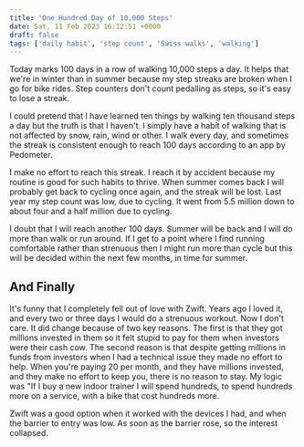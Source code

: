 ```yaml
---
title: 'One Hundred Day of 10,000 Steps'
date: Sat, 11 Feb 2023 16:12:51 +0000
draft: false
tags: ['daily habit', 'step count', 'Swiss walks', 'walking']
---
```


Today marks 100 days in a row of walking 10,000 steps a day. It helps that we're in winter than in summer because my step streaks are broken when I go for bike rides. Step counters don't count pedalling as steps, so it's easy to lose a streak.

I could pretend that I have learned ten things by walking ten thousand steps a day but the truth is that I haven't. I simply have a habit of walking that is not affected by snow, rain, wind or other. I walk every day, and sometimes the streak is consistent enough to reach 100 days according to an app by Pedometer.

I make no effort to reach this streak. I reach it by accident because my routine is good for such habits to thrive. When summer comes back I will probably get back to cycling once again, and the streak will be lost. Last year my step count was low, due to cycling. It went from 5.5 million down to about four and a half million due to cycling.

I doubt that I will reach another 100 days. Summer will be back and I will do more than walk or run around. If I get to a point where I find running comfortable rather than strenuous then I might run more than cycle but this will be decided within the next few months, in time for summer.

And Finally
-----------

It's funny that I completely fell out of love with Zwift. Years ago I loved it, and every two or three days I would do a strenuous workout. Now I don't care. It did change because of two key reasons. The first is that they got millions invested in them so it felt stupid to pay for them when investors were their cash cow. The second reason is that despite getting millions in funds from investors when I had a technical issue they made no effort to help. When you're paying 20 per month, and they have millions invested, and they make no effort to keep you, there is no reason to stay. My logic was "If I buy a new indoor trainer I will spend hundreds, to spend hundreds more on a service, with a bike that cost hundreds more.

Zwift was a good option when it worked with the devices I had, and when the barrier to entry was low. As soon as the barrier rose, so the interest collapsed.